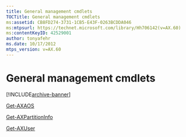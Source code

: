 ```yaml
---
title: General management cmdlets
TOCTitle: General management cmdlets
ms:assetid: CB8FD274-3731-1CB5-E43F-0263BCDDA046
ms:mtpsurl: https://technet.microsoft.com/library/Hh706142(v=AX.60)
ms:contentKeyID: 42529001
author: tonyafehr
ms.date: 10/17/2012
mtps_version: v=AX.60
---
```


# General management cmdlets


[!INCLUDE[archive-banner](includes/archive-banner.md)]

[Get-AXAOS](get-axaos.md)

[Get-AXPartitionInfo](get-axpartitioninfo.md)

[Get-AXUser](get-axuser.md)

